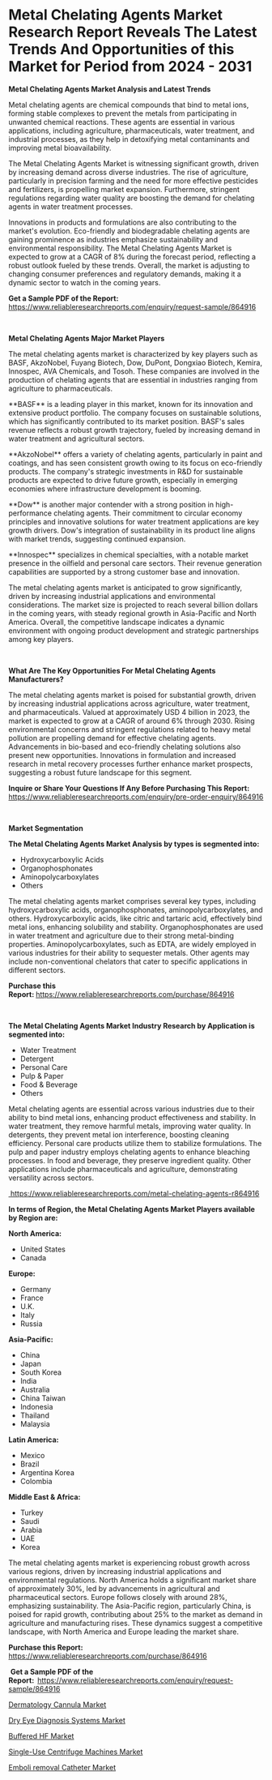 <p><h1>Metal Chelating Agents Market Research Report Reveals The Latest Trends And Opportunities of this Market for Period from 2024 - 2031</h1></p><p><strong>Metal Chelating Agents Market Analysis and Latest Trends</strong></p>
<p><p>Metal chelating agents are chemical compounds that bind to metal ions, forming stable complexes to prevent the metals from participating in unwanted chemical reactions. These agents are essential in various applications, including agriculture, pharmaceuticals, water treatment, and industrial processes, as they help in detoxifying metal contaminants and improving metal bioavailability.</p><p>The Metal Chelating Agents Market is witnessing significant growth, driven by increasing demand across diverse industries. The rise of agriculture, particularly in precision farming and the need for more effective pesticides and fertilizers, is propelling market expansion. Furthermore, stringent regulations regarding water quality are boosting the demand for chelating agents in water treatment processes. </p><p>Innovations in products and formulations are also contributing to the market's evolution. Eco-friendly and biodegradable chelating agents are gaining prominence as industries emphasize sustainability and environmental responsibility. The Metal Chelating Agents Market is expected to grow at a CAGR of 8% during the forecast period, reflecting a robust outlook fueled by these trends. Overall, the market is adjusting to changing consumer preferences and regulatory demands, making it a dynamic sector to watch in the coming years.</p></p>
<p><strong>Get a Sample PDF of the Report:&nbsp;</strong> <a href="https://www.reliableresearchreports.com/enquiry/request-sample/864916?utm_campaign=83&utm_medium=2&utm_source=Github&utm_content=ia&utm_term=10112024&utm_id=metal-chelating-agents">https://www.reliableresearchreports.com/enquiry/request-sample/864916</a></p>
<p>&nbsp;</p>
<p><strong>Metal Chelating Agents Major Market Players</strong></p>
<p><p>The metal chelating agents market is characterized by key players such as BASF, AkzoNobel, Fuyang Biotech, Dow, DuPont, Dongxiao Biotech, Kemira, Innospec, AVA Chemicals, and Tosoh. These companies are involved in the production of chelating agents that are essential in industries ranging from agriculture to pharmaceuticals.</p><p>**BASF** is a leading player in this market, known for its innovation and extensive product portfolio. The company focuses on sustainable solutions, which has significantly contributed to its market position. BASF's sales revenue reflects a robust growth trajectory, fueled by increasing demand in water treatment and agricultural sectors.</p><p>**AkzoNobel** offers a variety of chelating agents, particularly in paint and coatings, and has seen consistent growth owing to its focus on eco-friendly products. The company's strategic investments in R&D for sustainable products are expected to drive future growth, especially in emerging economies where infrastructure development is booming.</p><p>**Dow** is another major contender with a strong position in high-performance chelating agents. Their commitment to circular economy principles and innovative solutions for water treatment applications are key growth drivers. Dow's integration of sustainability in its product line aligns with market trends, suggesting continued expansion.</p><p>**Innospec** specializes in chemical specialties, with a notable market presence in the oilfield and personal care sectors. Their revenue generation capabilities are supported by a strong customer base and innovation.</p><p>The metal chelating agents market is anticipated to grow significantly, driven by increasing industrial applications and environmental considerations. The market size is projected to reach several billion dollars in the coming years, with steady regional growth in Asia-Pacific and North America. Overall, the competitive landscape indicates a dynamic environment with ongoing product development and strategic partnerships among key players.</p></p>
<p>&nbsp;</p>
<p><strong>What Are The Key Opportunities For Metal Chelating Agents Manufacturers?</strong></p>
<p><p>The metal chelating agents market is poised for substantial growth, driven by increasing industrial applications across agriculture, water treatment, and pharmaceuticals. Valued at approximately USD 4 billion in 2023, the market is expected to grow at a CAGR of around 6% through 2030. Rising environmental concerns and stringent regulations related to heavy metal pollution are propelling demand for effective chelating agents. Advancements in bio-based and eco-friendly chelating solutions also present new opportunities. Innovations in formulation and increased research in metal recovery processes further enhance market prospects, suggesting a robust future landscape for this segment.</p></p>
<p><strong>Inquire or Share Your Questions If Any Before Purchasing This Report:</strong> <a href="https://www.reliableresearchreports.com/enquiry/pre-order-enquiry/864916?utm_campaign=83&utm_medium=2&utm_source=Github&utm_content=ia&utm_term=10112024&utm_id=metal-chelating-agents">https://www.reliableresearchreports.com/enquiry/pre-order-enquiry/864916</a></p>
<p>&nbsp;</p>
<p><strong>Market Segmentation</strong></p>
<p><strong>The Metal Chelating Agents Market Analysis by types is segmented into:</strong></p>
<p><ul><li>Hydroxycarboxylic Acids</li><li>Organophosphonates</li><li>Aminopolycarboxylates</li><li>Others</li></ul></p>
<p><p>The metal chelating agents market comprises several key types, including hydroxycarboxylic acids, organophosphonates, aminopolycarboxylates, and others. Hydroxycarboxylic acids, like citric and tartaric acid, effectively bind metal ions, enhancing solubility and stability. Organophosphonates are used in water treatment and agriculture due to their strong metal-binding properties. Aminopolycarboxylates, such as EDTA, are widely employed in various industries for their ability to sequester metals. Other agents may include non-conventional chelators that cater to specific applications in different sectors.</p></p>
<p><strong>Purchase this Report:&nbsp;</strong><a href="https://www.reliableresearchreports.com/purchase/864916?utm_campaign=83&utm_medium=2&utm_source=Github&utm_content=ia&utm_term=10112024&utm_id=metal-chelating-agents">https://www.reliableresearchreports.com/purchase/864916</a></p>
<p>&nbsp;</p>
<p><strong>The Metal Chelating Agents Market Industry Research by Application is segmented into:</strong></p>
<p><ul><li>Water Treatment</li><li>Detergent</li><li>Personal Care</li><li>Pulp & Paper</li><li>Food & Beverage</li><li>Others</li></ul></p>
<p><p>Metal chelating agents are essential across various industries due to their ability to bind metal ions, enhancing product effectiveness and stability. In water treatment, they remove harmful metals, improving water quality. In detergents, they prevent metal ion interference, boosting cleaning efficiency. Personal care products utilize them to stabilize formulations. The pulp and paper industry employs chelating agents to enhance bleaching processes. In food and beverage, they preserve ingredient quality. Other applications include pharmaceuticals and agriculture, demonstrating versatility across sectors.</p></p>
<p><a href="https://www.reliableresearchreports.com/metal-chelating-agents-r864916?utm_campaign=83&utm_medium=2&utm_source=Github&utm_content=ia&utm_term=10112024&utm_id=metal-chelating-agents">&nbsp;https://www.reliableresearchreports.com/metal-chelating-agents-r864916</a></p>
<p><strong>In terms of Region, the Metal Chelating Agents Market Players available by Region are:</strong></p>
<p>
    <p> <strong> North America: </strong>
        <ul>
            <li>United States</li>
            <li>Canada</li>
        </ul>
        </p> 
    <p> <strong> Europe: </strong>
        <ul>
            <li>Germany</li>
            <li>France</li>
            <li>U.K.</li>
            <li>Italy</li>
            <li>Russia</li>
        </ul>
        </p> 
    <p> <strong> Asia-Pacific: </strong>
        <ul>
            <li>China</li>
            <li>Japan</li>
            <li>South Korea</li>
            <li>India</li>
            <li>Australia</li>
            <li>China Taiwan</li>
            <li>Indonesia</li>
            <li>Thailand</li>
            <li>Malaysia</li>
        </ul>
        </p> 
    <p> <strong> Latin America: </strong>
        <ul>
            <li>Mexico</li>
            <li>Brazil</li>
            <li>Argentina Korea</li>
            <li>Colombia</li>
        </ul>
        </p> 
    <p> <strong> Middle East & Africa: </strong>
        <ul>
            <li>Turkey</li>
            <li>Saudi</li>
            <li>Arabia</li>
            <li>UAE</li>
            <li>Korea</li>
        </ul>
    </p>
    </p>
<p><p>The metal chelating agents market is experiencing robust growth across various regions, driven by increasing industrial applications and environmental regulations. North America holds a significant market share of approximately 30%, led by advancements in agricultural and pharmaceutical sectors. Europe follows closely with around 28%, emphasizing sustainability. The Asia-Pacific region, particularly China, is poised for rapid growth, contributing about 25% to the market as demand in agriculture and manufacturing rises. These dynamics suggest a competitive landscape, with North America and Europe leading the market share.</p></p>
<p><strong>Purchase this Report: </strong><a href="https://www.reliableresearchreports.com/purchase/864916?utm_campaign=83&utm_medium=2&utm_source=Github&utm_content=ia&utm_term=10112024&utm_id=metal-chelating-agents">https://www.reliableresearchreports.com/purchase/864916</a></p>
<p>&nbsp;<strong>Get a Sample PDF of the Report:&nbsp;&nbsp;</strong><a href="https://www.reliableresearchreports.com/enquiry/request-sample/864916?utm_campaign=83&utm_medium=2&utm_source=Github&utm_content=ia&utm_term=10112024&utm_id=metal-chelating-agents">https://www.reliableresearchreports.com/enquiry/request-sample/864916</a></p>
<p><strong></strong></p>
<p><p><a href="https://issuu.com/reportprime-2/docs/dermatology-cannula-market-size-203_36ad2fb21b9f13?utm_campaign=83&utm_medium=2&utm_source=Github&utm_content=ia&utm_term=10112024&utm_id=metal-chelating-agents">Dermatology Cannula Market</a></p><p><a href="https://www.linkedin.com/pulse/global-dry-eye-diagnosis-systems-market-trends-forecasts-jswqf?utm_campaign=83&utm_medium=2&utm_source=Github&utm_content=ia&utm_term=10112024&utm_id=metal-chelating-agents">Dry Eye Diagnosis Systems Market</a></p><p><a href="https://github.com/leonidmsw5y/Market-Research-Report-List-1/blob/main/buffered-hf-market.md?utm_campaign=83&utm_medium=2&utm_source=Github&utm_content=ia&utm_term=10112024&utm_id=metal-chelating-agents">Buffered HF Market</a></p><p><a href="https://www.linkedin.com/pulse/single-use-centrifuge-machines-market-consolidation-impact-q6z5f?utm_campaign=83&utm_medium=2&utm_source=Github&utm_content=ia&utm_term=10112024&utm_id=metal-chelating-agents">Single-Use Centrifuge Machines Market</a></p><p><a href="https://issuu.com/reportprime-2/docs/emboli-removal-catheter-market-size_26cb535dbac46d?utm_campaign=83&utm_medium=2&utm_source=Github&utm_content=ia&utm_term=10112024&utm_id=metal-chelating-agents">Emboli removal Catheter Market</a></p></p>